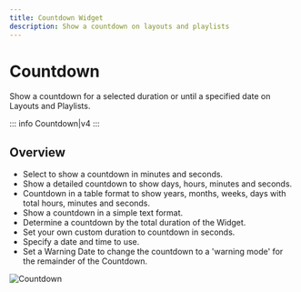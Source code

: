 ```yaml
---
title: Countdown Widget
description: Show a countdown on layouts and playlists
---
```


# Countdown

Show a countdown for a selected duration or until a specified date on Layouts and Playlists.

::: info
Countdown|v4
:::

## Overview

- Select to show a countdown in minutes and seconds.
- Show a detailed countdown to show days, hours, minutes and seconds.
- Countdown in a table format to show years, months, weeks, days with total hours, minutes and seconds.
- Show a countdown in a simple text format.
- Determine a countdown by the total duration of the Widget.
- Set your own custom duration to countdown in seconds.
- Specify a date and time to use.
- Set a Warning Date to change the countdown to a 'warning mode' for the remainder of the Countdown.

![Countdown](/img/v4_media_module_countdown.png) 